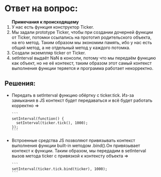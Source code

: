 <h1>Ответ на вопрос:</h1>

<ol><b>Примечания к происходящему</b>
  <li>У нас есть функция конструктор Ticker.</li>
  <li>
    Мы задали prototype Ticker, чтобы при создании дочерней функции от Ticker, потомки
    ссылались на прототип родительского объекта, на его метод. Таким образом мы экономим память,
    ибо у нас есть общий метод, а не отдельный метод у каждого потомка.
  </li>
  <li>Создали экземпляр ticker от Ticker.</li>
  <liПередали метод .tick в setInterval с интервалом в 1 секунду.</li>
  <li>
    setInterval выдаёт NaN в консоли, потому что мы передаём функцию как объект, но не её контекст,
    таким образом этот самый контекст выполнения функции теряется и программа работает некорректно.
  </li>
</ol>

<h2>Решения:</h2>
<ul>
  <li>
    Передать в setInterval функцию обёртку с ticker.tick. Из-за замыкания в JS контекст будет передаваться и
    всё будет работать корректно =>
    
    ```
    setInterval(function() {
      setInterval(ticker.tick(), 1000);
    });
    ```
    
  </li>
  <li>
    Встроенные средства JS позволяют привязывать контекст выполнения функции built-in методом .bind().Он привязывает контекст к функции.
    Таким образом, мы передадим в setInterval вызов метода ticker с привязкой к контексту объекта =>
  
    ```
    setInterval(ticker.tick.bind(ticker), 1000);
    ```
    
  </li>
</ul>
